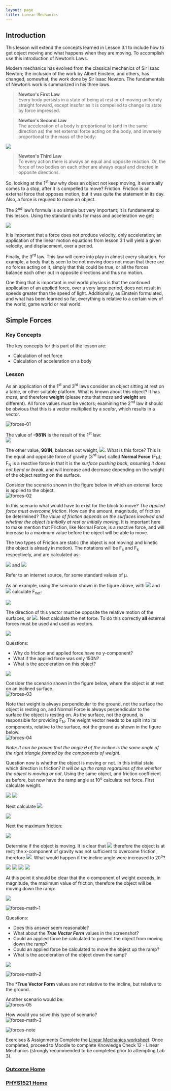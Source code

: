 ```yaml
---
layout: page
title: Linear Mechanics
---
```

## Introduction
This lesson will extend the concepts learned in Lesson 3.1 to include how to get object moving and what happens when they are moving. To accomplish use this introduction of Newton’s Laws.

Modern mechanics has evolved from the classical mechanics of Sir Isaac Newton; the inclusion of the work by Albert Einstein, and others, has changed, somewhat, the work done by Sir Isaac Newton. The fundamentals of Newton’s work is summarized in his three laws.

>**Newton's First Law**<br>Every body persists in a state of being at rest or of moving uniformly straight forward, except insofar as it is compelled to change its state by force impressed.

>**Newton's Second Law**<br>The acceleration of a body is proportional to (and in the same direction as) the net external force acting on the body, and inversely proportional to the mass of the body:<br>
<img src="https://latex.codecogs.com/svg.latex?\large&space;F=mA"/>

>**Newton's Third Law**<br>To every action there is always an equal and opposite reaction. Or, the force of two bodies on each other are always equal and directed in opposite directions.

So, looking at the 1<sup>st</sup> law why does an object not keep moving, it eventually comes to a stop, after it is compelled to move? Friction. Friction is an external force that opposes motion, but it was quite the statement in its day. Also, a force is required to move an object.

The 2<sup>nd</sup> law’s formula is so simple but very important; it is fundamental to this lesson. Using the standard units for mass and acceleration we get:

<img src="https://latex.codecogs.com/svg.latex?\large&space;1N=1kg\times{1\frac{m}{s^2}}=1kg\frac{m}{s^2}"/>

It is important that a force does not produce velocity, only acceleration; an application of the linear motion equations from lesson 3.1 will yield a given velocity, and displacement, over a period.

Finally, the 3<sup>rd</sup> law. This law will come into play in almost every situation. For example, a body that is seen to be not moving does not mean that there are no forces acting on it, simply that this could be true, or all the forces balance each other out in opposite directions and thus no motion.

One thing that is important in real world physics is that the continued application of an applied force, over a very large period, does not result in speeds greater than the speed of light. Additionally, as Einstein formulated, and what has been learned so far, everything is relative to a certain view of the world, game world or real world.

## Simple Forces
### Key Concepts
The key concepts for this part of the lesson are:
* Calculation of net force
* Calculation of acceleration on a body

### Lesson
As an application of the 1<sup>st</sup> and 3<sup>rd</sup> laws consider an object sitting at rest on a table, or other suitable platform. What is known about this object? It has _mass_, and therefore **weight** (please note that _mass_ and **weight** are different). All force values must be vectors; examining the 2<sup>nd</sup> law it should be obvious that this is a vector multiplied by a _scalar_, which results in a vector.

![forces-01](files/forces-01.jpg)

The value of **-981N** is the result of the 1<sup>st</sup> law:<br>
<img src="https://latex.codecogs.com/svg.latex?\large&space;Weight=mass\times{Gravity}"/>

The other value, **981N**, balances out weight, <img src="https://latex.codecogs.com/svg.latex?\large&space;-981+981=0"/>. What is this force? This is the equal and opposite force of gravity (3<sup>rd</sup> law) called **Normal Force** (F<sub>N</sub>); F<sub>N</sub> is a reactive force in that it is the _surface pushing back_, _assuming it does not bend or break_, and will increase and decrease depending on the weight of the object resting on the surface.

Consider the scenario shown in the figure below in which an external force is applied to the object.<br>
![forces-02](files/forces-02.jpg)

In this scenario what would have to exist for the block to move? _The applied force must overcome friction_. How can the amount, magnitude, of friction be determined? _The value of friction depends on the surfaces involved and whether the object is initially at rest or initially moving_. It is important here to make mention that Friction, like Normal Force, is a reactive force, and will increase to a maximum value before the object will be able to move.

The two types of Friction are static (the object is not moving) and kinetic (the object is already in motion). The notations will be F<sub>s</sub> and F<sub>k</sub> respectively, and are calculated as:

<img src="https://latex.codecogs.com/svg.latex?\large&space;F_s=\mu_sF_N"/> and <img src="https://latex.codecogs.com/svg.latex?\large&space;F_k=\mu_kF_N"/>

Refer to an internet source, for some standard values of μ.

As an example, using the scenario shown in the figure above, with <img src="https://latex.codecogs.com/svg.latex?\large&space;F_{applied}=250N"/> and <img src="https://latex.codecogs.com/svg.latex?\large&space;\mu_s=0.2"/> calculate F<sub>net</sub>:

<img src="https://latex.codecogs.com/svg.latex?\large&space;F_s=(0.2)(981)=196.2N"/>

The direction of this vector must be opposite the relative motion of the surfaces, or <img src="https://latex.codecogs.com/svg.latex?\large&space;F_s=-196.2N"/>. Next calculate the net force. To do this correctly **all** external forces must be used and used as vectors.

<img src="https://latex.codecogs.com/svg.latex?\large&space;F_{net}=W+F_N+F_s+F_{applied}=\left[\begin{array}{c}0\\-981\end{array}\right]+\left[\begin{array}{c}0\\981\end{array}\right]+\left[\begin{array}{c}-196.2\\0\end{array}\right]+\left[\begin{array}{c}250\\0\end{array}\right]=\left[\begin{array}{c}53.8\\0\end{array}\right]N"/>

Questions:
* Why do friction and applied force have no y-component?
* What if the applied force was only 150N?
* What is the acceleration on this object?

<img src="https://latex.codecogs.com/svg.latex?\large&space;A=\frac{F_{net}}{m}=\frac{1}{100}\left[\begin{array}{c}53.8\\0\end{array}\right]=\left[\begin{array}{c}0.538\\0\end{array}\right]m/s^2"/>

Consider the scenario shown in the figure below, where the object is at rest on an inclined surface.<br>
![forces-03](files/forces-03.jpg)

Note that weight is always perpendicular to the ground, not the surface the object is resting on, and Normal Force is always perpendicular to the surface the object is resting on. As the surface, not the ground, is responsible for providing F<sub>N</sub>. The weight vector needs to be split into its components, relative to the surface, not the ground as shown in the figure below.<br>
![forces-04](files/forces-04.jpg)

_Note: It can be proven that the angle θ of the incline is the same angle of the right triangle formed by the components of weight._

Question now is whether the object is moving or not. In this initial state which direction is friction? _It will be up the ramp regardless of the whether the object is moving or not_. Using the same object, and friction coefficient as before, but now have the ramp angle at 10<sup>o</sup> calculate net force. First calculate weight.

<img src="https://latex.codecogs.com/svg.latex?\large&space;Wsin\theta=(100)(-981)(sin(10))\approx{-170.3498N}"/>

<img src="https://latex.codecogs.com/svg.latex?\large&space;Wcos\theta=(100)(-981)(cos(10))\approx{-966.0964N}"/>

Next calculate <img src="https://latex.codecogs.com/svg.latex?\large&space;\Vert{F_N}\Vert"/>:

<img src="https://latex.codecogs.com/svg.latex?\large&space;\Vert{F_N}\Vert=-Wcos(10)\approx{966.0964N}"/>

Next the maximum friction:

<img src="https://latex.codecogs.com/svg.latex?\large&space;\Vert{F_s}\Vert=(0.2)(966.0964)\approx{193.2993N}"/>

Determine if the object is moving. It is clear that <img src="https://latex.codecogs.com/svg.latex?\large&space;\vert{-170.3489}\vert{<\vert{193.2193}\vert}"/> therefore the object is at rest; the x-component of gravity was not sufficient to overcome friction, therefore <img src="https://latex.codecogs.com/svg.latex?\large&space;F_{net}=0N"/>. What would happen if the incline angle were increased to 20<sup>o</sup>?

<img src="https://latex.codecogs.com/svg.latex?\large&space;Wsin\theta=(100)(-981)(sin(20))\approx{-335.5218N}"/>

<img src="https://latex.codecogs.com/svg.latex?\large&space;Wcos\theta=(100)(-981)(cos(20))\approx{-921.8385N}"/>

<img src="https://latex.codecogs.com/svg.latex?\large&space;\Vert{F_N}\Vert=-Wcos(20)\approx{921.8385N}"/>

<img src="https://latex.codecogs.com/svg.latex?\large&space;\Vert{F_s}\Vert=(0.2)(921.8385)\approx{184.3677N}"/>

At this point it should be clear that the x-component of weight exceeds, in magnitude, the maximum value of friction, therefore the object will be moving down the ramp:

<img src="https://latex.codecogs.com/svg.latex?\large&space;\Vert{F_{net}}\Vert=-336.5218+0+184.3677\approx{-151.1541N}"/>

![forces-math-1](files/forces-math-1.jpg)

Questions:
* Does this answer seem reasonable?
* What about the ***True Vector Form*** values in the screenshot?
* Could an applied force be calculated to prevent the object from moving down the ramp?
* Could an applied force be calculated to move the object up the ramp?
* What is the acceleration of the object down the ramp?

<img src="https://latex.codecogs.com/svg.latex?\large&space;\Vert{A}\Vert=\left(\frac{1}{100}\right)(-151.1541)\approx{-1.5115m/s^2}"/>

![forces-math-2](files/forces-math-2.jpg)

The ***True Vector Form** values are not relative to the incline, but relative to the ground.

Another scenario would be:<br>
![forces-05](files/forces-05.jpg)

How would you solve this type of scenario?<br>
![forces-math-3](files/forces-math-3.jpg)

![forces-note](files/forces-note.jpg)

Exercises & Assignments
Complete the [Linear Mechanics worksheet](mechanics-worksheet.md). Once completed, proceed to Moodle to complete Knowledge Check 12 - Linear Mechanics (strongly recommended to be completed prior to attempting Lab 3).

### [Outcome Home](outcome3.md)
### [PHYS1521 Home](../)